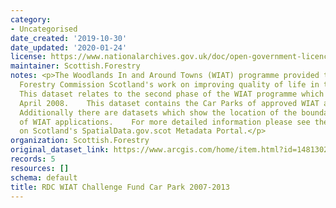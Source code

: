 ```yaml
---
category:
- Uncategorised
date_created: '2019-10-30'
date_updated: '2020-01-24'
license: https://www.nationalarchives.gov.uk/doc/open-government-licence/version/3/
maintainer: Scottish.Forestry
notes: <p>The Woodlands In and Around Towns (WIAT) programme provided the focus for
  Forestry Commission Scotland's work on improving quality of life in towns and cities.
  This dataset relates to the second phase of the WIAT programme which started in
  April 2008.    This dataset contains the Car Parks of approved WIAT applications.
  Additionally there are datasets which show the location of the boundary and footpaths
  of WIAT applications.    For more detailed information please see the metadata record
  on Scotland's SpatialData.gov.scot Metadata Portal.</p>
organization: Scottish.Forestry
original_dataset_link: https://www.arcgis.com/home/item.html?id=1481302e3b5e466a82789d21a36ec2d6
records: 5
resources: []
schema: default
title: RDC WIAT Challenge Fund Car Park 2007-2013
---
```


